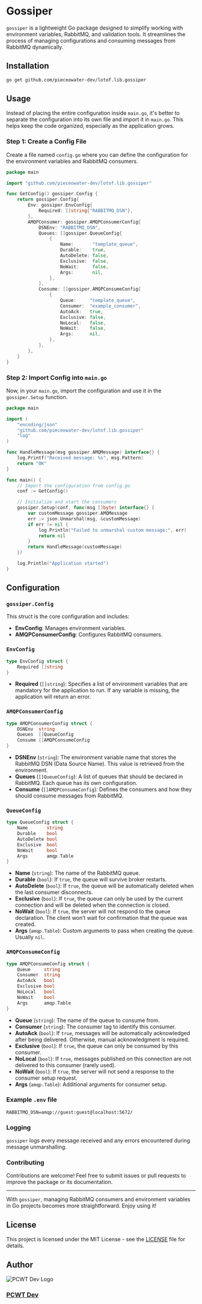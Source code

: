 # Gossiper

`gossiper` is a lightweight Go package designed to simplify working with environment variables, RabbitMQ, and validation tools. It streamlines the process of managing configurations and consuming messages from RabbitMQ dynamically.

## Installation

```bash
go get github.com/pieceowater-dev/lotof.lib.gossiper
```

## Usage

Instead of placing the entire configuration inside `main.go`, it's better to separate the configuration into its own file and import it in `main.go`. This helps keep the code organized, especially as the application grows.

### Step 1: Create a Config File

Create a file named `config.go` where you can define the configuration for the environment variables and RabbitMQ consumers.

```go
package main

import "github.com/pieceowater-dev/lotof.lib.gossiper"

func GetConfig() gossiper.Config {
	return gossiper.Config{
		Env: gossiper.EnvConfig{
			Required: []string{"RABBITMQ_DSN"},
		},
		AMQPConsumer: gossiper.AMQPConsumerConfig{
			DSNEnv: "RABBITMQ_DSN",
			Queues: []gossiper.QueueConfig{
				{
					Name:       "template_queue",
					Durable:    true,
					AutoDelete: false,
					Exclusive:  false,
					NoWait:     false,
					Args:       nil,
				},
			},
			Consume: []gossiper.AMQPConsumeConfig{
				{
					Queue:     "template_queue",
					Consumer:  "example_consumer",
					AutoAck:   true,
					Exclusive: false,
					NoLocal:   false,
					NoWait:    false,
					Args:      nil,
				},
			},
		},
	}
}
```

### Step 2: Import Config into `main.go`

Now, in your `main.go`, import the configuration and use it in the `gossiper.Setup` function.

```go
package main

import (
	"encoding/json"
	"github.com/pieceowater-dev/lotof.lib.gossiper"
	"log"
)

func HandleMessage(msg gossiper.AMQMessage) interface{} {
	log.Printf("Received message: %s", msg.Pattern)
	return "OK"
}

func main() {
	// Import the configuration from config.go
	conf := GetConfig()

	// Initialize and start the consumers
	gossiper.Setup(conf, func(msg []byte) interface{} {
		var customMessage gossiper.AMQMessage
		err := json.Unmarshal(msg, &customMessage)
		if err != nil {
			log.Println("Failed to unmarshal custom message:", err)
			return nil
		}
		return HandleMessage(customMessage)
	})

	log.Println("Application started")
}
```

## Configuration

### `gossiper.Config`
This struct is the core configuration and includes:

- **EnvConfig**: Manages environment variables.
- **AMQPConsumerConfig**: Configures RabbitMQ consumers.

### `EnvConfig`

```go
type EnvConfig struct {
    Required []string
}
```

- **Required** (`[]string`): Specifies a list of environment variables that are mandatory for the application to run. If any variable is missing, the application will return an error.

### `AMQPConsumerConfig`

```go
type AMQPConsumerConfig struct {
    DSNEnv  string
    Queues  []QueueConfig
    Consume []AMQPConsumeConfig
}
```

- **DSNEnv** (`string`): The environment variable name that stores the RabbitMQ DSN (Data Source Name). This value is retrieved from the environment.
- **Queues** (`[]QueueConfig`): A list of queues that should be declared in RabbitMQ. Each queue has its own configuration.
- **Consume** (`[]AMQPConsumeConfig`): Defines the consumers and how they should consume messages from RabbitMQ.

### `QueueConfig`

```go
type QueueConfig struct {
    Name       string
    Durable    bool
    AutoDelete bool
    Exclusive  bool
    NoWait     bool
    Args       amqp.Table
}
```

- **Name** (`string`): The name of the RabbitMQ queue.
- **Durable** (`bool`): If `true`, the queue will survive broker restarts.
- **AutoDelete** (`bool`): If `true`, the queue will be automatically deleted when the last consumer disconnects.
- **Exclusive** (`bool`): If `true`, the queue can only be used by the current connection and will be deleted when the connection is closed.
- **NoWait** (`bool`): If `true`, the server will not respond to the queue declaration. The client won’t wait for confirmation that the queue was created.
- **Args** (`amqp.Table`): Custom arguments to pass when creating the queue. Usually `nil`.

### `AMQPConsumeConfig`

```go
type AMQPConsumeConfig struct {
    Queue     string
    Consumer  string
    AutoAck   bool
    Exclusive bool
    NoLocal   bool
    NoWait    bool
    Args      amqp.Table
}
```

- **Queue** (`string`): The name of the queue to consume from.
- **Consumer** (`string`): The consumer tag to identify this consumer.
- **AutoAck** (`bool`): If `true`, messages will be automatically acknowledged after being delivered. Otherwise, manual acknowledgment is required.
- **Exclusive** (`bool`): If `true`, the queue can only be consumed by this consumer.
- **NoLocal** (`bool`): If `true`, messages published on this connection are not delivered to this consumer (rarely used).
- **NoWait** (`bool`): If `true`, the server will not send a response to the consumer setup request.
- **Args** (`amqp.Table`): Additional arguments for consumer setup.

### Example `.env` file

```
RABBITMQ_DSN=amqp://guest:guest@localhost:5672/
```

### Logging

`gossiper` logs every message received and any errors encountered during message unmarshalling.

### Contributing

Contributions are welcome! Feel free to submit issues or pull requests to improve the package or its documentation.

---

With `gossiper`, managing RabbitMQ consumers and environment variables in Go projects becomes more straightforward. Enjoy using it!

## License
This project is licensed under the MIT License - see the [LICENSE](LICENSE) file for details.

## Author
![PCWT Dev Logo](https://avatars.githubusercontent.com/u/168465239?s=50)
### [PCWT Dev](https://github.com/pieceowater-dev)